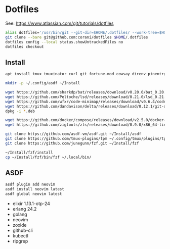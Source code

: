 # Dotfiles

See: https://www.atlassian.com/git/tutorials/dotfiles

```bash
alias dotfiles='/usr/bin/git --git-dir=$HOME/.dotfiles/ --work-tree=$HOME'
git clone --bare git@github.com:corani/dotfiles $HOME/.dotfiles
dotfiles config --local status.showUntrackedFiles no
dotfiles checkout
```

## Install

```bash
apt install tmux tmuxinator curl git fortune-mod cowsay direnv pinentry-tty htop mc

mkdir -p ~/.config/asdf ~/Install

wget https://github.com/sharkdp/bat/releases/download/v0.20.0/bat_0.20.0_amd64.deb
wget https://github.com/Peltoche/lsd/releases/download/0.21.0/lsd_0.21.0_amd64.deb
wget https://github.com/wfxr/code-minimap/releases/download/v0.6.4/code-minimap_0.6.4_amd64.deb
wget https://github.com/dandavison/delta/releases/download/0.12.1/git-delta_0.12.1_amd64.deb
dpkg -i *.deb

wget https://github.com/docker/compose/releases/download/v2.5.0/docker-compose-linux-x86_64
wget https://github.com/zigtools/zls/releases/download/0.9.0/x86_64-linux.tar.xz

git clone https://github.com/asdf-vm/asdf.git ~/Install/asdf
git clone https://github.com/tmux-plugins/tpm ~/.config/tmux/plugins/tpm
git clone https://github.com/junegunn/fzf.git ~/Install/fzf

~/Install/fzf/install
cp ~/Install/fzf/bin/fzf ~/.local/bin/
```

## ASDF

```bash
asdf plugin add neovim
asdf install neovim latest
asdf global neovim latest
```

- elixir 1.13.1-otp-24
- erlang 24.2
- golang 
- neovim
- zoxide
- github-cli 
- kubectl
- ripgrep

